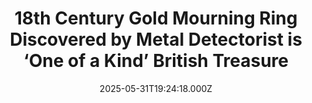 ---
title: "18th Century Gold Mourning Ring Discovered by Metal Detectorist is ‘One of a Kind’ British Treasure"
date: 2025-05-31T19:24:18.000Z
category: Human Kindness
externalLink: "https://www.goodnewsnetwork.org/18th-century-gold-mourning-ring-discovered-by-metal-detectorist-is-one-of-a-kind-british-treasure/"
image: ""
excerpt: "A metal detectorist who discovered a gold mourning ring dating from the 18th century is overjoyed after it was declared a British treasure. Malcolm Weale unearthed the ring in a field in the eastern county of Norfolk last August and said he was ‘shaking’ as it sparkled in the sunlight. The lost jewelry is believed […] The post 18th Century…"
---